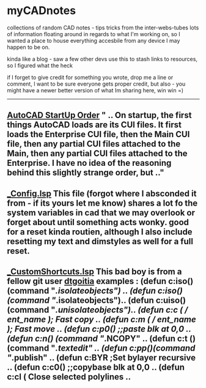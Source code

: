 # myCADnotes
collections of random CAD notes - tips tricks from the inter-webs-tubes
lots of information floating around in regards to what I'm working on, so I wanted a place to house everything accesbile from any device I may happen to be on.

kinda like a blog  - saw a few other devs use this to stash links to resources, so I figured what the heck

if I forget to give credit for something you wrote, drop me a line or comment, I want to be sure everyone gets proper credit, but also - you might have a newer better version of what Im sharing here, win win =)

-------------------------------------------------------
[AutoCAD StartUp Order](https://github.com/joseguia/myCADnotes/wiki/AutoCAD-Loading-Order-(good-info))
" .. On startup, the first things AutoCAD loads are its CUI files. It first loads the Enterprise CUI file, then the Main CUI file, then any partial CUI files attached to the Main, then any partial CUI files attached to the Enterprise. I have no idea of the reasoning behind this slightly strange order, but  .."
-------------------------------------------------------
[_Config.lsp](https://github.com/joseguia/myCADnotes/blob/main/_Config.lsp)
This file (forgot where I absconded it from - if its yours let me know) shares a lot fo the system variables in cad that we may overlook or forget about until something acts wonky. good for a reset kinda routien, although I also include resetting my text and dimstyles as well for a full reset.
-------------------------------------------------------
[_CustomShortcuts.lsp](https://github.com/joseguia/myCADnotes/blob/main/_CustomShortcuts.lsp)
This bad boy is from a fellow git user [dtgoitia](https://github.com/dtgoitia/civil-autolisp/commits?author=dtgoitia)
examples :
  (defun c:iso() (command "_.isolateobjects") ..
  (defun c:iso() (command "_.isolateobjects")..
  (defun c:uiso() (command "_.unisolateobjects")..
  (defun c:c ( / ent_name ); Fast copy ..
  (defun c:m ( / ent_name ); Fast move ..
  (defun c:p0() ;;paste blk at 0,0 ..
  (defun c:n() (command "_.NCOPY" ..
  (defun c:t () (command "_.textedit" ..
  (defun c:pp()(command "_.publish" ..
  (defun c:BYR ;Set bylayer recursive ..
  (defun c:c0() ;;copybase blk at 0,0 ..
  (defun c:cl ( Close selected polylines ..
-------------------------------------------------------

